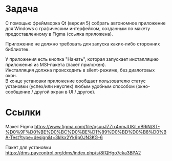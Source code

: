 # Задача

С помощью фреймворка Qt (версия 5) собрать автономное приложение для Windows с графическим интерфейсом, созданным по макету предоставленному в Figma (ссылка приложена).

Приложение не должно требовать для запуска каких-либо сторонних библиотек.

У приложения есть кнопка "Начать", которая запускает инсталляцию приложения из MSI-пакета (пакет приложен).   
Инсталляция должна происходить в silent-режиме, без диалоговых окон.  
В конце установки приложение сообщает пользователю статус установки (успех/или неуспех) любым удобным способом (окно-сообщение / другой экран в UI / другое).

# Ссылки

Макет Figma https://www.figma.com/file/qsuuJZZix4nmJUKiLnBRiN/ST-%D0%9F%D0%BE%D0%BC%D0%BE%D1%89%D0%BD%D0%B8%D0%BA-Test?type=design&t=3klkx2Yk6p0JN3KG-6

Пакет для установки https://dms.paycontrol.org/dms/index.php/s/8fQHgo7cka3BPA2

